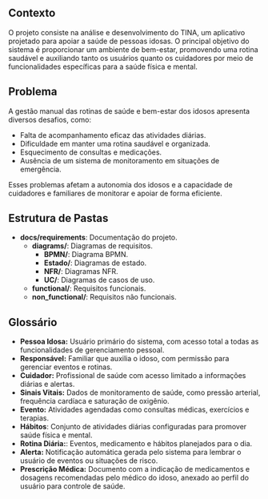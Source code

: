 ## Contexto
O projeto consiste na análise e desenvolvimento do TINA, um aplicativo projetado para apoiar a saúde de pessoas idosas. O principal objetivo do sistema é proporcionar um ambiente de bem-estar, promovendo uma rotina saudável e auxiliando tanto os usuários quanto os cuidadores por meio de funcionalidades específicas para a saúde física e mental.

## Problema
A gestão manual das rotinas de saúde e bem-estar dos idosos apresenta diversos desafios, como:

- Falta de acompanhamento eficaz das atividades diárias.
- Dificuldade em manter uma rotina saudável e organizada.
- Esquecimento de consultas e medicações.
- Ausência de um sistema de monitoramento em situações de emergência.

Esses problemas afetam a autonomia dos idosos e a capacidade de cuidadores e familiares de monitorar e apoiar de forma eficiente.

## Estrutura de Pastas

- **docs/requirements**: Documentação do projeto.
  - **diagrams/**: Diagramas de requisitos.
    - **BPMN/**: Diagrama BPMN.
    - **Estado/**: Diagramas de estado.
    - **NFR/**: Diagramas NFR.
    - **UC/**: Diagramas de casos de uso.
  - **functional/**: Requisitos funcionais.
  - **non_functional/**: Requisitos não funcionais.

## Glossário
- **Pessoa Idosa:** Usuário primário do sistema, com acesso total a todas as funcionalidades de gerenciamento pessoal.
- **Responsável:** Familiar que auxilia o idoso, com permissão para gerenciar eventos e rotinas.
- **Cuidador:** Profissional de saúde com acesso limitado a informações diárias e alertas.
- **Sinais Vitais:** Dados de monitoramento de saúde, como pressão arterial, frequência cardíaca e saturação de oxigênio.
- **Evento:** Atividades agendadas como consultas médicas, exercícios e terapias.
- **Hábitos**: Conjunto de atividades diárias configuradas para promover saúde física e mental.
- **Rotina Diária:**: Eventos, medicamento e hábitos planejados para o dia.
- **Alerta:** Notificação automática gerada pelo sistema para lembrar o usuário de eventos ou situações de risco.
- **Prescrição Médica:** Documento com a indicação de medicamentos e dosagens recomendadas pelo médico do idoso, anexado ao perfil do usuário para controle de saúde.
